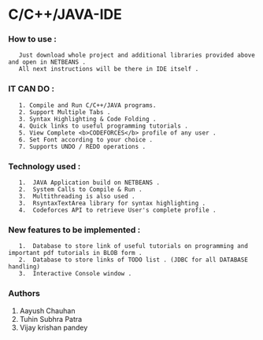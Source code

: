 # C/C++/JAVA-IDE

### How to use : <br />
       Just download whole project and additional libraries provided above and open in NETBEANS .
       All next instructions will be there in IDE itself .
###  IT CAN DO : <br />  
       1. Compile and Run C/C++/JAVA programs. 
       2. Support Multiple Tabs . 
       3. Syntax Highlighting & Code Folding .
       4. Quick links to useful programming tutorials .
       5. View Complete <b>CODEFORCES</b> profile of any user . 
       6. Set Font according to your choice .
       7. Supports UNDO / REDO operations .

###   Technology used :
       1.  JAVA Application build on NETBEANS .
       2.  System Calls to Compile & Run . 
       3.  Multithreading is also used .
       3.  RsyntaxTextArea library for syntax highlighting .
       4.  Codeforces API to retrieve User's complete profile . 

### New features to be implemented :<br />
       1.  Database to store link of useful tutorials on programming and important pdf tutorials in BLOB form .
       2.  Database to store links of TODO list . (JDBC for all DATABASE handling)
       3.  Interactive Console window .
       
### Authors
  1. Aayush Chauhan
  2. Tuhin Subhra Patra
  3. Vijay krishan pandey
